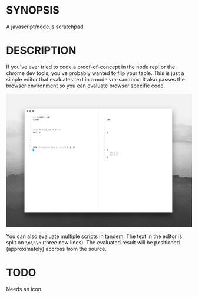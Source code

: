 # SYNOPSIS
A javascript/node.js scratchpad.

# DESCRIPTION
If you've ever tried to code a proof-of-concept in the node repl or the chrome
dev tools, you've probably wanted to flip your table. This is just a simple
editor that evaluates text in a node vm-sandbox. It also passes the browser
environment so you can evaluate browser specific code.

![screenshot](screenshot.png)

You can also evaluate multiple scripts in tandem. The text in the editor is
split on `\n\n\n` (three new lines). The evaluated result will be positioned
(approximately) accross from the source.

# TODO
Needs an icon.
